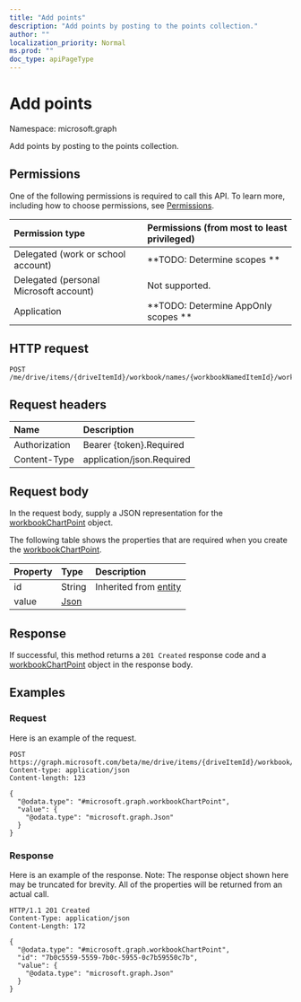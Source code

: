 ```yaml
---
title: "Add points"
description: "Add points by posting to the points collection."
author: ""
localization_priority: Normal
ms.prod: ""
doc_type: apiPageType
---
```


# Add points

Namespace: microsoft.graph

Add points by posting to the points collection.

## Permissions
One of the following permissions is required to call this API. To learn more, including how to choose permissions, see [Permissions](/concepts/permissions-reference.md).

|Permission type|Permissions (from most to least privileged)|
|:---|:---|
|Delegated (work or school account)|**TODO: Determine scopes **|
|Delegated (personal Microsoft account)|Not supported.|
|Application|**TODO: Determine AppOnly scopes **|

## HTTP request
<!-- {
  "blockType": "ignored"
}
-->
``` http
POST /me/drive/items/{driveItemId}/workbook/names/{workbookNamedItemId}/worksheet/charts/{workbookChartId}/series/{workbookChartSeriesId}/points/$ref
```

## Request headers
|Name|Description|
|:---|:---|
|Authorization|Bearer {token}.Required|
|Content-Type|application/json.Required|

## Request body
In the request body, supply a JSON representation for the [workbookChartPoint](../resources/workbookchartpoint.md) object.

The following table shows the properties that are required when you create the [workbookChartPoint](../resources/workbookchartpoint.md).

|Property|Type|Description|
|:---|:---|:---|
|id|String| Inherited from [entity](../resources/entity.md)|
|value|[Json](../resources/json.md)||



## Response
If successful, this method returns a `201 Created` response code and a [workbookChartPoint](../resources/workbookchartpoint.md) object in the response body.

## Examples

### Request
Here is an example of the request.
<!-- {
  "blockType": "request",
  "name": "create_workbookchartpoint_from_"
}
-->
``` http
POST https://graph.microsoft.com/beta/me/drive/items/{driveItemId}/workbook/names/{workbookNamedItemId}/worksheet/charts/{workbookChartId}/series/{workbookChartSeriesId}/points
Content-type: application/json
Content-length: 123

{
  "@odata.type": "#microsoft.graph.workbookChartPoint",
  "value": {
    "@odata.type": "microsoft.graph.Json"
  }
}
```

### Response
Here is an example of the response. Note: The response object shown here may be truncated for brevity. All of the properties will be returned from an actual call.
<!-- {
  "blockType": "response",
  "truncated": true,
  "@odata.type": "microsoft.graph.workbookchartpoint"
}
-->
``` http
HTTP/1.1 201 Created
Content-Type: application/json
Content-Length: 172

{
  "@odata.type": "#microsoft.graph.workbookChartPoint",
  "id": "7b0c5559-5559-7b0c-5955-0c7b59550c7b",
  "value": {
    "@odata.type": "microsoft.graph.Json"
  }
}
```

